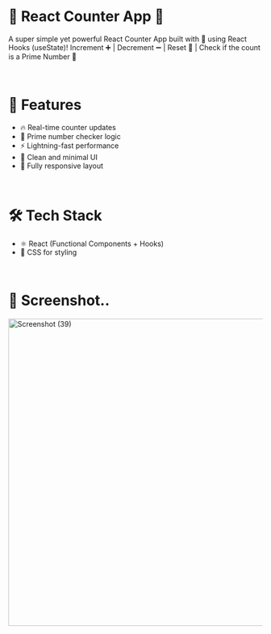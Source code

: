 <h1>🔢 React Counter App 🚀</h1>
<p>A super simple yet powerful React Counter App built with 💙 using React Hooks (useState)!
Increment ➕ | Decrement ➖ | Reset 🔄 | Check if the count is a Prime Number 🧠</p>
<br>
<h1>🌟 Features</h1>
<ul>
  <li>🔥 Real-time counter updates</li>
  <li>🧮 Prime number checker logic</li>
  <li>⚡ Lightning-fast performance</li>
  <li>🎨 Clean and minimal UI</li>
  <li>📱 Fully responsive layout</li>
</ul>
<br>
<h1>🛠️ Tech Stack</h1>
<ul>
  <li>⚛️ React (Functional Components + Hooks)</li>
  <li>💅 CSS for styling</li>
</ul>
<br>
<h1>📸 Screenshot..</h1>
<img width="1365" height="608" alt="Screenshot (39)" src="https://github.com/user-attachments/assets/8bda8622-a866-4e86-b72b-c94ddbf9ef8f" />
